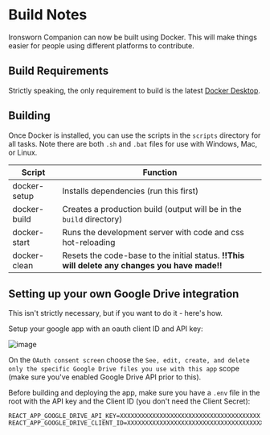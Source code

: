 # Build Notes

Ironsworn Companion can now be built using Docker. This will make things easier for people using different platforms to contribute.

## Build Requirements

Strictly speaking, the only requirement to build is the latest [Docker Desktop](https://www.docker.com/products/docker-desktop/).

## Building

Once Docker is installed, you can use the scripts in the `scripts` directory for all tasks. Note there are both `.sh` and `.bat` files for use with Windows, Mac, or Linux.

| Script       | Function                                                                                       |
|--------------|------------------------------------------------------------------------------------------------|
| docker-setup | Installs dependencies (run this first)                                                         |
| docker-build | Creates a production build (output will be in the `build` directory)                           |
| docker-start | Runs the development server with code and css hot-reloading                                    |
| docker-clean | Resets the code-base to the initial status. **!!This will delete any changes you have made!!** |


## Setting up your own Google Drive integration

This isn't strictly necessary, but if you want to do it - here's how.

Setup your google app with an oauth client ID and API key:

![image](https://user-images.githubusercontent.com/7715262/167339610-780ba3e2-4ccf-4c90-900b-fcffa281df1b.png)

On the `OAuth consent screen` choose the `See, edit, create, and delete only the specific Google Drive files you use with this app` scope (make sure you've enabled Google Drive API prior to this).

Before building and deploying the app, make sure you have a `.env` file in the root with the API key and the Client ID (you don't need the Client Secret):

```
REACT_APP_GOOGLE_DRIVE_API_KEY=XXXXXXXXXXXXXXXXXXXXXXXXXXXXXXXXXXXXXXX
REACT_APP_GOOGLE_DRIVE_CLIENT_ID=XXXXXXXXXXXXXXXXXXXXXXXXXXXXXXXXXXXXXXXXXXXXX.apps.googleusercontent.com
```

